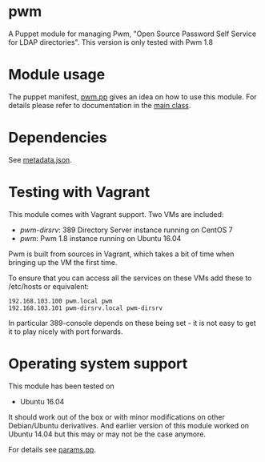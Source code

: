 # pwm

A Puppet module for managing Pwm, "Open Source Password Self Service for LDAP 
directories". This version is only tested with Pwm 1.8

# Module usage

The puppet manifest, [pwm.pp](vagrant/pwm.pp) gives an idea on how to use this 
module. For details please refer to documentation in the [main 
class](manifests/init.pp).

# Dependencies

See [metadata.json](metadata.json).

# Testing with Vagrant

This module comes with Vagrant support. Two VMs are included:

* *pwm-dirsrv*: 389 Directory Server instance running on CentOS 7
* *pwm*: Pwm 1.8 instance running on Ubuntu 16.04

Pwm is built from sources in Vagrant, which takes a bit of time when bringing up 
the VM the first time.

To ensure that you can access all the services on these VMs add these to 
/etc/hosts or equivalent:

    192.168.103.100 pwm.local pwm
    192.168.103.101 pwm-dirsrv.local pwm-dirsrv

In particular 389-console depends on these being set - it is not easy to get it 
to play nicely with port forwards.

# Operating system support

This module has been tested on

* Ubuntu 16.04

It should work out of the box or with minor modifications on other Debian/Ubuntu 
derivatives. And earlier version of this module worked on Ubuntu 14.04 but this 
may or may not be the case anymore.

For details see [params.pp](manifests/params.pp).
